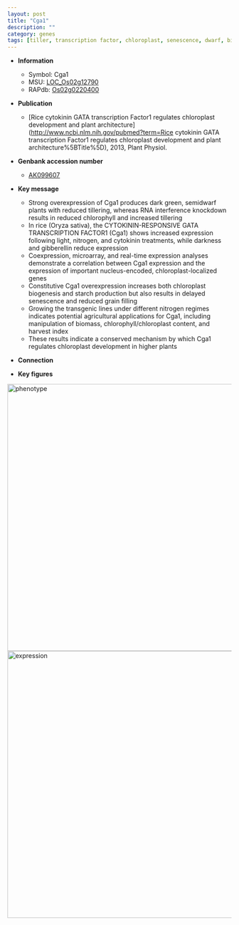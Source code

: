 ```yaml
---
layout: post
title: "Cga1"
description: ""
category: genes
tags: [tiller, transcription factor, chloroplast, senescence, dwarf, biomass, starch, tillering, cytokinin, grain filling, grain, gibberellin, nitrogen]
---
```


* **Information**  
    + Symbol: Cga1  
    + MSU: [LOC_Os02g12790](http://rice.plantbiology.msu.edu/cgi-bin/ORF_infopage.cgi?orf=LOC_Os02g12790)  
    + RAPdb: [Os02g0220400](http://rapdb.dna.affrc.go.jp/viewer/gbrowse_details/irgsp1?name=Os02g0220400)  

* **Publication**  
    + [Rice cytokinin GATA transcription Factor1 regulates chloroplast development and plant architecture](http://www.ncbi.nlm.nih.gov/pubmed?term=Rice cytokinin GATA transcription Factor1 regulates chloroplast development and plant architecture%5BTitle%5D), 2013, Plant Physiol.

* **Genbank accession number**  
    + [AK099607](http://www.ncbi.nlm.nih.gov/nuccore/AK099607)

* **Key message**  
    + Strong overexpression of Cga1 produces dark green, semidwarf plants with reduced tillering, whereas RNA interference knockdown results in reduced chlorophyll and increased tillering
    + In rice (Oryza sativa), the CYTOKININ-RESPONSIVE GATA TRANSCRIPTION FACTOR1 (Cga1) shows increased expression following light, nitrogen, and cytokinin treatments, while darkness and gibberellin reduce expression
    + Coexpression, microarray, and real-time expression analyses demonstrate a correlation between Cga1 expression and the expression of important nucleus-encoded, chloroplast-localized genes
    + Constitutive Cga1 overexpression increases both chloroplast biogenesis and starch production but also results in delayed senescence and reduced grain filling
    + Growing the transgenic lines under different nitrogen regimes indicates potential agricultural applications for Cga1, including manipulation of biomass, chlorophyll/chloroplast content, and harvest index
    + These results indicate a conserved mechanism by which Cga1 regulates chloroplast development in higher plants

* **Connection**  

* **Key figures**  
<img src="http://funRiceGenes.github.io/images/Cga1.pheno.png" alt="phenotype"  style="width: 600px;"/>

<img src="http://funRiceGenes.github.io/images/Cga1.exp.png" alt="expression"  style="width: 600px;"/>


